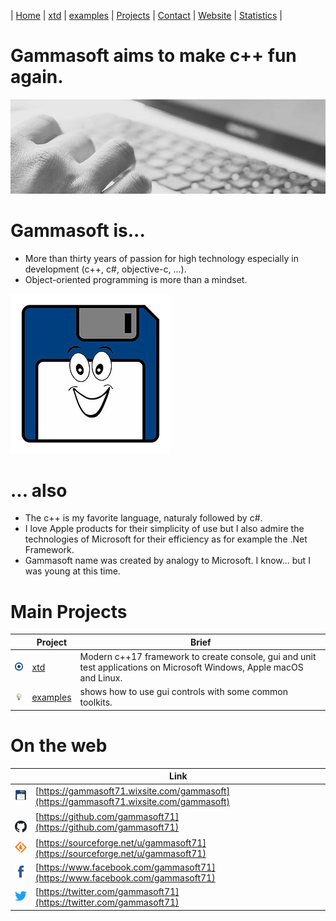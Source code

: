 | [Home](README.md) | [xtd](https://github.com/gammasoft71/xtd/tree/master/docs/home.md) | [examples](https://github.com/gammasoft71/examples/tree/master/README.md) | [Projects](https://sourceforge.net/u/gammasoft71) | [Contact](contact.md) | [Website](https://gammasoft71.wixsite.com/gammasoft) | [Statistics](statistics.md) |

# Gammasoft aims to make c++ fun again.
![background_img](pictures/gammasoft_background.jpg)

# Gammasoft is...

* More than thirty years of passion for high technology especially in development (c++, c#, objective-c, ...).
* Object-oriented programming is more than a mindset.

![background_img](pictures/gammasoft.png)

# ... also
* The c++ is my favorite language, naturaly followed by c#.
* I love Apple products for their simplicity of use but I also admire the technologies of Microsoft for their efficiency as for example the .Net Framework.
* Gammasoft name was created by analogy to Microsoft. I know... but I was young at this time.

# Main Projects

|                                                                                             | Project                                                                   | Brief                                                                                                           |
|---------------------------------------------------------------------------------------------|---------------------------------------------------------------------------|-----------------------------------------------------------------------------------------------------------------------|
| [![](pictures/xtd.png)](https://github.com/gammasoft71/xtd/tree/master/docs/home.md)        | [xtd](https://github.com/gammasoft71/xtd/tree/master/docs/home.md)        | Modern c++17 framework to create console, gui and unit test applications on Microsoft Windows, Apple macOS and Linux. |
| [![](pictures/examples.png)](https://github.com/gammasoft71/examples/tree/master/README.md) | [examples](https://github.com/gammasoft71/examples/tree/master/README.md) | shows how to use gui controls with some common toolkits.                                                              |

# On the web

|                                                                                         | Link                                                                                   |
|-----------------------------------------------------------------------------------------|----------------------------------------------------------------------------------------|
| [![gammasoft_img](pictures/gammasoft32.png)](https://gammasoft71.wixsite.com/gammasoft) | [https://gammasoft71.wixsite.com/gammasoft](https://gammasoft71.wixsite.com/gammasoft) |
| [![github_img](pictures/github32.png)](https://github.com/gammasoft71)                  | [https://github.com/gammasoft71](https://github.com/gammasoft71)                       |
| [![github_img](pictures/sourceforge32.png)](https://sourceforge.net/u/gammasoft71)      | [https://sourceforge.net/u/gammasoft71](https://sourceforge.net/u/gammasoft71)         |
| [![facebook_img](pictures/facebook32.png)](https://www.facebook.com/gammasoft71)        | [https://www.facebook.com/gammasoft71](https://www.facebook.com/gammasoft71)           |
| [![twitter_img](pictures/twitter32.png)](https://twitter.com/gammasoft71)               | [https://twitter.com/gammasoft71](https://twitter.com/gammasoft71)                     |

